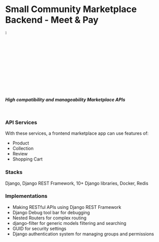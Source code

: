 # Small Community Marketplace Backend - Meet & Pay

<img src="https://media.giphy.com/media/hvRJCLFzcasrR4ia7z/giphy.gif" width="5%"><p><em><b>High compatibility and manageability Marketplace APIs</b></em></p>

<br>

### API Services
With these services, a frontend marketplace app can use features of:
* Product
* Collection
* Review
* Shopping Cart

### Stacks
Django, Django REST Framework, 10+ Django libraries, Docker, Redis

### Implementations

* Making RESTful APIs using Django REST Framework
* Django Debug tool bar for debugging
* Nested Routers for complex routing
* django-filter for generic models filtering and searching
* GUID for security settings
* Django authentication system for managing groups and permissions
